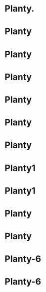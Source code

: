# Planty.
# Planty
# Planty
# Planty
# Planty
# Planty
# Planty
# Planty1
# Planty1
# Planty
# Planty
# Planty-6
# Planty-6
